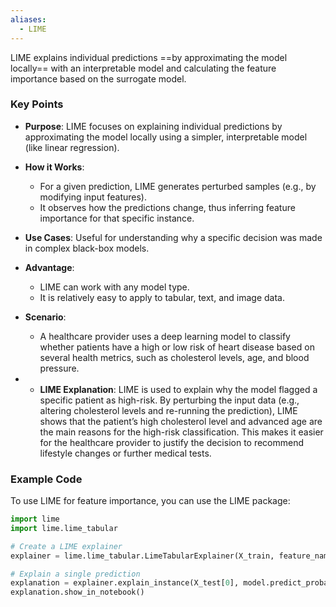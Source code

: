 ```yaml
---
aliases:
  - LIME
---
```


LIME explains individual predictions ==by approximating the model locally== with an interpretable model and calculating the feature importance based on the surrogate model.

### Key Points

- **Purpose**: LIME focuses on explaining individual predictions by approximating the model locally using a simpler, interpretable model (like linear regression).
  
- **How it Works**: 
  - For a given prediction, LIME generates perturbed samples (e.g., by modifying input features).
  - It observes how the predictions change, thus inferring feature importance for that specific instance.

- **Use Cases**: Useful for understanding why a specific decision was made in complex black-box models.

- **Advantage**: 
  - LIME can work with any model type.
  - It is relatively easy to apply to tabular, text, and image data.

- **Scenario**: 
  - A healthcare provider uses a deep learning model to classify whether patients have a high or low risk of heart disease based on several health metrics, such as cholesterol levels, age, and blood pressure.
- 
  - **LIME Explanation**: LIME is used to explain why the model flagged a specific patient as high-risk. By perturbing the input data (e.g., altering cholesterol levels and re-running the prediction), LIME shows that the patient’s high cholesterol level and advanced age are the main reasons for the high-risk classification. This makes it easier for the healthcare provider to justify the decision to recommend lifestyle changes or further medical tests.

### Example Code

To use LIME for feature importance, you can use the LIME package:

```python
import lime
import lime.lime_tabular

# Create a LIME explainer
explainer = lime.lime_tabular.LimeTabularExplainer(X_train, feature_names=feature_names)

# Explain a single prediction
explanation = explainer.explain_instance(X_test[0], model.predict_proba)
explanation.show_in_notebook()
```
